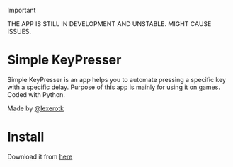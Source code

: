 > [!IMPORTANT]
> THE APP IS STILL IN DEVELOPMENT AND UNSTABLE. MIGHT CAUSE ISSUES.

# Simple KeyPresser
Simple KeyPresser is an app helps you to automate pressing a specific key with a specific delay. Purpose of this app is mainly for using it on games. Coded with Python.

Made by [@lexerotk](https://lexerotk.github.io)

# Install

Download it from [here](https://github.com/lexerotk/simple-keypresser/releases/tag/unstable)
